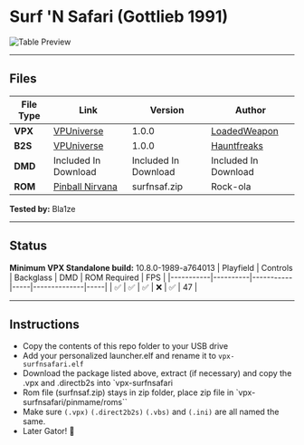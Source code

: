 # Surf 'N Safari (Gottlieb 1991)

![Table Preview](https://github.com/Bla1ze/vpx-images/blob/main/vpx-surfnsafari.png)

---

## Files
| File Type | Link | Version | Author | 
|-----------|--------|----------|--------------|
| **VPX** | [VPUniverse](https://vpuniverse.com/files/file/22539-surf-n-safari/) | 1.0.0 | [LoadedWeapon](https://vpuniverse.com/profile/493-loadedweapon/) |
| **B2S** | [VPUniverse](https://vpuniverse.com/files/file/14482-surf-n-safari-gottlieb-1991-b2s/) | 1.0.0 | [Hauntfreaks](https://vpuniverse.com/profile/5216-hauntfreaks/) |
| **DMD** | Included In Download | Included In Download | Included In Download |
| **ROM** | [Pinball Nirvana](https://pinballnirvana.com/forums/resources/surfnsaf.2429/)| surfnsaf.zip | Rock-ola|

**Tested by:** Bla1ze

---

## Status 
**Minimum VPX Standalone build:** 10.8.0-1989-a764013
| Playfield | Controls | Backglass | DMD | ROM Required | FPS | 
|-----------|----------|-----------|-----|--------------|-----|
| :white_check_mark: | :white_check_mark: | :white_check_mark: | :x: | :white_check_mark: | 47 |

---

## Instructions

- Copy the contents of this repo folder to your USB drive
- Add your personalized launcher.elf and rename it to `vpx-surfnsafari.elf`
- Download the package listed above, extract (if necessary) and copy the .vpx and .directb2s into `vpx-surfnsafari
- Rom file (surfnsaf.zip) stays in zip folder, place zip file in `vpx-surfnsafari/pinmame/roms``
- Make sure `(.vpx)` `(.direct2b2s)` `(.vbs)` and `(.ini)` are all named the same.
- Later Gator! 🐊

